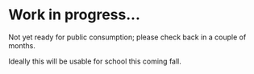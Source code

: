 # Work in progress...

Not yet ready for public consumption; please check back in a couple of months. 

Ideally this will be usable for school this coming fall. 
